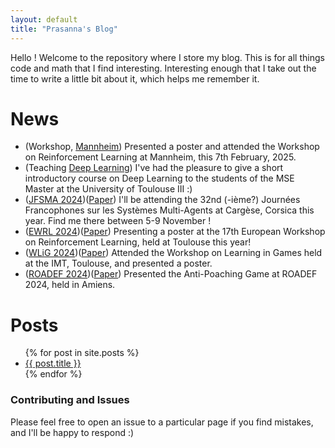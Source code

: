 ```yaml
---
layout: default
title: "Prasanna's Blog"
---
```


Hello ! Welcome to the repository where I store my blog. This is for all things code and math that I find interesting. Interesting enough that I take out the time to write a little bit about it, which helps me remember it. 


# News
- (Workshop, [Mannheim](https://www.wim.uni-mannheim.de/doering/conferences/rl-2025/)) Presented a poster and attended the Workshop on Reinforcement Learning at Mannheim, this 7th February, 2025. 
- (Teaching [Deep Learning](https://forgemia.inra.fr/siva-sri-prasanna.maddila/course-deeplearning-mse-m2)) I've had the pleasure to give a short introductory course on Deep Learning to the students of the MSE Master at the University of Toulouse III :) 
- ([JFSMA 2024](https://easychair.org/cfp/jfsma2024))([Paper](https://hal.science/hal-04699116))  I'll be attending the 32nd (-ième?) Journées Francophones sur les Systèmes Multi-Agents at Cargèse, Corsica this year. Find me there between 5-9 November !
- ([EWRL 2024](https://ewrl.wordpress.com/ewrl17-2024/))([Paper](https://openreview.net/forum?id=JSWRnHC93W&noteId=JSWRnHC93W)) Presenting a poster at the 17th European Workshop on Reinforcement Learning, held at Toulouse this year!
- ([WLiG 2024](https://indico.math.cnrs.fr/event/10543/overview))([Paper](https://hal.science/hal-04701220)) Attended the Workshop on Learning in Games held at the IMT, Toulouse, and presented a poster.
- ([ROADEF 2024](https://roadef2024.sciencesconf.org/?lang=fr))([Paper](https://roadef2024.sciencesconf.org/511462)) Presented the Anti-Poaching Game at ROADEF 2024, held in Amiens. 


# Posts 

<ul>
  {% for post in site.posts %}
    <li>
      <a href="{{ post.url | prepend: site.url }}">{{ post.title }}</a>
    </li>
  {% endfor %}
</ul>


### Contributing and Issues

Please feel free to open an issue to a particular page if you find mistakes, and I'll be happy to respond :)
